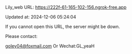 Lily_web URL: https://222f-61-165-102-156.ngrok-free.app

Updated at: 2024-12-06 05:24:04

If you cannot open this URL, the server might be down.

Please contact: 

goley04@foxmail.com Or Wechat:GL_yeaH